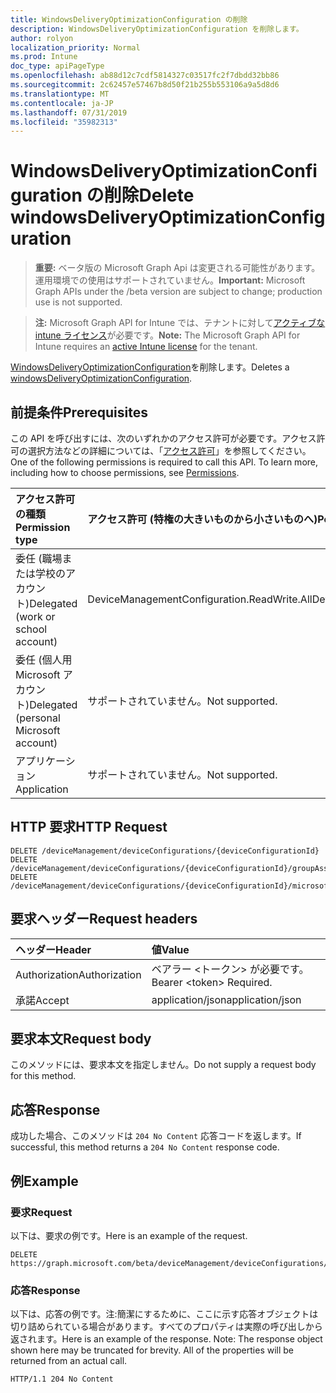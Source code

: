 ```yaml
---
title: WindowsDeliveryOptimizationConfiguration の削除
description: WindowsDeliveryOptimizationConfiguration を削除します。
author: rolyon
localization_priority: Normal
ms.prod: Intune
doc_type: apiPageType
ms.openlocfilehash: ab88d12c7cdf5814327c03517fc2f7dbdd32bb86
ms.sourcegitcommit: 2c62457e57467b8d50f21b255b553106a9a5d8d6
ms.translationtype: MT
ms.contentlocale: ja-JP
ms.lasthandoff: 07/31/2019
ms.locfileid: "35982313"
---
```

# <a name="delete-windowsdeliveryoptimizationconfiguration"></a><span data-ttu-id="815f1-103">WindowsDeliveryOptimizationConfiguration の削除</span><span class="sxs-lookup"><span data-stu-id="815f1-103">Delete windowsDeliveryOptimizationConfiguration</span></span>

> <span data-ttu-id="815f1-104">**重要:** ベータ版の Microsoft Graph Api は変更される可能性があります。運用環境での使用はサポートされていません。</span><span class="sxs-lookup"><span data-stu-id="815f1-104">**Important:** Microsoft Graph APIs under the /beta version are subject to change; production use is not supported.</span></span>

> <span data-ttu-id="815f1-105">**注:** Microsoft Graph API for Intune では、テナントに対して[アクティブな intune ライセンス](https://go.microsoft.com/fwlink/?linkid=839381)が必要です。</span><span class="sxs-lookup"><span data-stu-id="815f1-105">**Note:** The Microsoft Graph API for Intune requires an [active Intune license](https://go.microsoft.com/fwlink/?linkid=839381) for the tenant.</span></span>

<span data-ttu-id="815f1-106">[WindowsDeliveryOptimizationConfiguration](../resources/intune-deviceconfig-windowsdeliveryoptimizationconfiguration.md)を削除します。</span><span class="sxs-lookup"><span data-stu-id="815f1-106">Deletes a [windowsDeliveryOptimizationConfiguration](../resources/intune-deviceconfig-windowsdeliveryoptimizationconfiguration.md).</span></span>

## <a name="prerequisites"></a><span data-ttu-id="815f1-107">前提条件</span><span class="sxs-lookup"><span data-stu-id="815f1-107">Prerequisites</span></span>
<span data-ttu-id="815f1-p101">この API を呼び出すには、次のいずれかのアクセス許可が必要です。アクセス許可の選択方法などの詳細については、「[アクセス許可](/graph/permissions-reference)」を参照してください。</span><span class="sxs-lookup"><span data-stu-id="815f1-p101">One of the following permissions is required to call this API. To learn more, including how to choose permissions, see [Permissions](/graph/permissions-reference).</span></span>

|<span data-ttu-id="815f1-110">アクセス許可の種類</span><span class="sxs-lookup"><span data-stu-id="815f1-110">Permission type</span></span>|<span data-ttu-id="815f1-111">アクセス許可 (特権の大きいものから小さいものへ)</span><span class="sxs-lookup"><span data-stu-id="815f1-111">Permissions (from most to least privileged)</span></span>|
|:---|:---|
|<span data-ttu-id="815f1-112">委任 (職場または学校のアカウント)</span><span class="sxs-lookup"><span data-stu-id="815f1-112">Delegated (work or school account)</span></span>|<span data-ttu-id="815f1-113">DeviceManagementConfiguration.ReadWrite.All</span><span class="sxs-lookup"><span data-stu-id="815f1-113">DeviceManagementConfiguration.ReadWrite.All</span></span>|
|<span data-ttu-id="815f1-114">委任 (個人用 Microsoft アカウント)</span><span class="sxs-lookup"><span data-stu-id="815f1-114">Delegated (personal Microsoft account)</span></span>|<span data-ttu-id="815f1-115">サポートされていません。</span><span class="sxs-lookup"><span data-stu-id="815f1-115">Not supported.</span></span>|
|<span data-ttu-id="815f1-116">アプリケーション</span><span class="sxs-lookup"><span data-stu-id="815f1-116">Application</span></span>|<span data-ttu-id="815f1-117">サポートされていません。</span><span class="sxs-lookup"><span data-stu-id="815f1-117">Not supported.</span></span>|

## <a name="http-request"></a><span data-ttu-id="815f1-118">HTTP 要求</span><span class="sxs-lookup"><span data-stu-id="815f1-118">HTTP Request</span></span>
<!-- {
  "blockType": "ignored"
}
-->
``` http
DELETE /deviceManagement/deviceConfigurations/{deviceConfigurationId}
DELETE /deviceManagement/deviceConfigurations/{deviceConfigurationId}/groupAssignments/{deviceConfigurationGroupAssignmentId}/deviceConfiguration
DELETE /deviceManagement/deviceConfigurations/{deviceConfigurationId}/microsoft.graph.windowsDomainJoinConfiguration/networkAccessConfigurations/{deviceConfigurationId}
```

## <a name="request-headers"></a><span data-ttu-id="815f1-119">要求ヘッダー</span><span class="sxs-lookup"><span data-stu-id="815f1-119">Request headers</span></span>
|<span data-ttu-id="815f1-120">ヘッダー</span><span class="sxs-lookup"><span data-stu-id="815f1-120">Header</span></span>|<span data-ttu-id="815f1-121">値</span><span class="sxs-lookup"><span data-stu-id="815f1-121">Value</span></span>|
|:---|:---|
|<span data-ttu-id="815f1-122">Authorization</span><span class="sxs-lookup"><span data-stu-id="815f1-122">Authorization</span></span>|<span data-ttu-id="815f1-123">ベアラー &lt;トークン&gt; が必要です。</span><span class="sxs-lookup"><span data-stu-id="815f1-123">Bearer &lt;token&gt; Required.</span></span>|
|<span data-ttu-id="815f1-124">承諾</span><span class="sxs-lookup"><span data-stu-id="815f1-124">Accept</span></span>|<span data-ttu-id="815f1-125">application/json</span><span class="sxs-lookup"><span data-stu-id="815f1-125">application/json</span></span>|

## <a name="request-body"></a><span data-ttu-id="815f1-126">要求本文</span><span class="sxs-lookup"><span data-stu-id="815f1-126">Request body</span></span>
<span data-ttu-id="815f1-127">このメソッドには、要求本文を指定しません。</span><span class="sxs-lookup"><span data-stu-id="815f1-127">Do not supply a request body for this method.</span></span>

## <a name="response"></a><span data-ttu-id="815f1-128">応答</span><span class="sxs-lookup"><span data-stu-id="815f1-128">Response</span></span>
<span data-ttu-id="815f1-129">成功した場合、このメソッドは `204 No Content` 応答コードを返します。</span><span class="sxs-lookup"><span data-stu-id="815f1-129">If successful, this method returns a `204 No Content` response code.</span></span>

## <a name="example"></a><span data-ttu-id="815f1-130">例</span><span class="sxs-lookup"><span data-stu-id="815f1-130">Example</span></span>

### <a name="request"></a><span data-ttu-id="815f1-131">要求</span><span class="sxs-lookup"><span data-stu-id="815f1-131">Request</span></span>
<span data-ttu-id="815f1-132">以下は、要求の例です。</span><span class="sxs-lookup"><span data-stu-id="815f1-132">Here is an example of the request.</span></span>
``` http
DELETE https://graph.microsoft.com/beta/deviceManagement/deviceConfigurations/{deviceConfigurationId}
```

### <a name="response"></a><span data-ttu-id="815f1-133">応答</span><span class="sxs-lookup"><span data-stu-id="815f1-133">Response</span></span>
<span data-ttu-id="815f1-p102">以下は、応答の例です。注:簡潔にするために、ここに示す応答オブジェクトは切り詰められている場合があります。すべてのプロパティは実際の呼び出しから返されます。</span><span class="sxs-lookup"><span data-stu-id="815f1-p102">Here is an example of the response. Note: The response object shown here may be truncated for brevity. All of the properties will be returned from an actual call.</span></span>
``` http
HTTP/1.1 204 No Content
```





